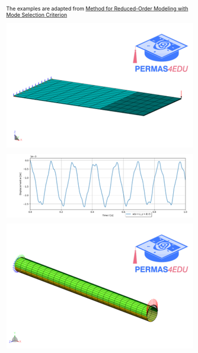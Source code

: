 The examples are adapted from [Method for Reduced-Order Modeling with Mode Selection Criterion](https://doi.org/10.2514/1.J064414)

![nonmatching mesh](nonmatching_mesh.png)

![Transient  response](Transient_response.png)

![Cylindrical shell](cylindrical_shell.png)

